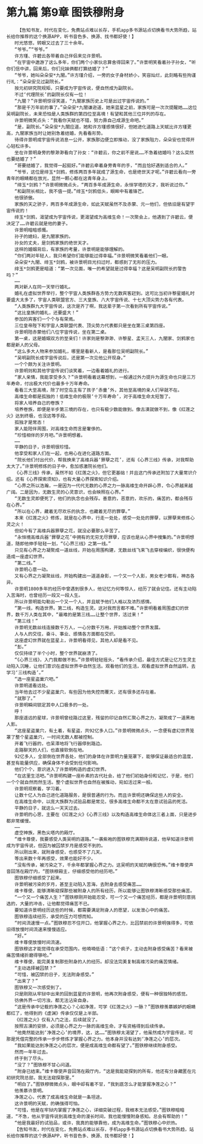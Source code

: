 # 第九篇 第9章 图铁穆附身
        【告知书友，时代在变化，免费站点难以长存，手机app多书源站点切换看书大势所趋，站长给你推荐的这个换源APP，听书音色多、换源、找书都好使！】
       时光悠悠，转眼又过去了三十余年。
       “爷爷。”“爷爷。”
       许方瑾、许碧云各带着自己伴侣来见许景明。
       “在宇宙中遨游了这么多年，你们两个小家伙总算舍得回来了。”许景明笑看着孙子孙女，“听你们信中讲，回来后，你们兄妹俩都打算结婚了？”
       “爷爷，她叫朵朵安*九闇。”许方瑾介绍，一旁的女子身材娇小，笑容灿烂，此刻略有些拘谨行礼：“朵朵安见过副院长。”
       按元初研究院规矩，只要成为宇宙传说，便自然成为副院长。
       不过‘代理院长’的副院长仅有一位！
       “九闇？”许景明惊讶笑道，“九闇家族历史上可是出过宇宙传说的。”
       “那是千万年前的事了。”朵朵安*九闇谦逊道，她来蓝星之前，家族可是一次次提醒她……这位吴明副院长，未来恐怕是人类族群的第四位至高境！有望和其他三位并列的存在。
       许景明微笑点头：“我看你天赋也不错，努力靠自己成源生命吧。”
       “是，副院长。”朵朵安*九闇应道，她和许方瑾感情很好，但她进化道路上天赋比许方瑾更高，九闇家族当时让她别急着结婚，先看看形势。
       待得许景明成宇宙传说消息一公开，家族那边便立即推动，没了家族阻力，朵朵安也觉得开心轻松许多。
       坐在许景明身旁的黎渺渺看向了孙女：“许碧云，你之前不是说……不急着结婚吗？这么突然也要结婚了？”
       “哥要结婚了，我觉得一起挺好。”许碧云牵着身旁青年的手，“而且恰好遇到适合的人。”
       “爷爷，这位是绯玉*剑鸦，修炼两百多年就成了源生命，也是绝世天才呢。”许碧云看向一旁青年的眼睛都在放光，显然一颗心都在这青年身上。
       “绯玉*剑鸦？”许景明微微点头，“两百多年成源生命，永恒学塔的天才，我听说过你。”
       “和副院长相比，我不值一提。”绯玉*剑鸦低头，眼眸中有着锋芒。
       他很骄傲。
       家族的天之骄子，两百多年成源生命，如此天赋虽然不及赤蒙、元一他们，但依旧是有望宇宙传说的！
       绯玉*剑鸦，渴望成为宇宙传说，更渴望成为高维生命！一次聚会上，他遇到了许碧云，便决定了……许碧云就是他的妻子。
       许景明暗暗感慨。
       孙子的媳妇，是九闇家族的。
       孙女的丈夫，是剑鸦家族的绝世天才。
       这样的婚姻背后，有家族的考量，许景明是能够理解的。
       “你们两对年轻人，我只希望你们能够能过得幸福。”许景明微笑看着他们一眼。
       朵朵安*九闇、绯玉*剑鸦，被许景明目光扫过时，都感到了无形的压力。
       绯玉*剑鸦更是暗道：“第一次见面，唯一的希望就是过得幸福？这是吴明副院长的警告吗？”
       ……
       两对新人在同一天举行婚礼。
       婚礼在虚拟世界举行，整个宇宙人类族群各方势力无数宾客赶到。这可比当初许黎星婚礼时要盛大太多了，宇宙人类联盟官方、三大皇族、八大宇宙传说、十七大顶尖势力各有代表。
       “人类族群九大宇宙传说，这次是齐了啊，我这辈子第一次看到所有宇宙传说。”
       “这比皇族的婚礼，还要盛大！”
       参加的宾客们一个个与有荣焉。
       三位皇帝陛下和宇宙人类联盟代表、顶尖势力代表都只是坐在第三桌第四座。
       许景明陪赤蒙他们八位宇宙传说，坐在第二桌。
       第一桌，这是婚姻双方的至亲们！许家则是黎渺渺、许黎星、孟天三人，九闇家、剑鸦家也都是新人的父母。
       “这么多大人物来参加婚礼，哪里是看新人，是看那位吴明副院长。”
       “吴明副院长成宇宙传说后，还是第一次见他公开现身。”
       一个个颇为关注许景明。
       许景明则和其他宇宙传说们谈笑着，一边看着婚礼的进行。
       “家人亲情，我能享受多久？”许景明看着这幕想到，一般通过外力提升为源生命也只是三万年寿命，付出极大代价也最多十万年寿命。
       看看三大至高境，除了时空岛主有了孩子‘赤童’外，其他至高境的亲人们早就不在。
       高维生命都是孤独的！低维生命的极限‘十万年寿命’，对于高维生命太短暂了。
       将家人培养自己的卷族？
       培养卷族，即便是半步第三境的存在，也只有极少数能做到。像古漠就做不到，像《红莲之火》达到终极，也没这等手段。
       孤独才是常态！
       家人能陪伴周围，对高维生命而言是奢侈的。
       “珍惜相伴的岁月吧。”许景明想着。
       ……
       平静的日子，许景明很珍惜。
       他享受和家人们在一起，也用心在进化道路方面。
       “院长他们付出代价，帮我换来了高维兵器‘罪孽之花’，还有《心界三线》传承，对我帮助太大了。”许景明修炼的日子中，愈加感激院长他们。
       《心界三线》传承，虽然不如《红莲之火》，但它更基础！并且这门传承还附加了大量常识介绍。还有《心界探索须知》，也有大量心界探索知识介绍。
       “心界之所以浩瀚，一是因为一代代无数的心界之力一脉高维生命开辟心界，令心界越来越广阔。二是因为，无数生灵的心灵意识，也会映照在心界。”
       “无数生灵即便死了，他们的执念也会残存。善意的，恶意的，欢乐的，痛苦的，都会残存在心界。”
       “所以在心界，藏着无尽欢乐的执念，也藏着无尽的罪孽。”
       本来《红莲之火》修炼，就是在心界中，行走一处处，感受一处处的罪孽，以罪孽来修炼心灵之火！
       但如今有了高维兵器罪孽之花，就没必要那么辛苦了。
       “永恒境高维兵器‘罪孽之花’中拥有的无穷无尽罪孽，应该也是从心界中搜集的。”许景明想道，随即他伸手轻轻一划，“《心界三线》之第一线。”
       只见有心界之力凝聚成一道丝线，开始在周围构建，无数丝线飞来飞去穿梭编织，很快便构造成一座虚幻世界。
       “第二线。”
       许景明心意一动。
       又有心界之力凝聚丝线，开始构建出一道道身影，一个又一个人影，男女老少都有，神态各异。
       许景明1800多年的经历中曾遇到很多人，他记忆力何等惊人，经历了就会记住。还有主动陷入苦海时，也曾经历一段又一段人生。
       所以许景明能勾勒出一个又一个人，并且赋予他们人格以及浓烈感情。
       “第一线，构造世界。第二线，构造生灵。这对我而言都不难。”许景明看着周围虚幻的世界，数千万人类在其中，“最难的是第三线……让整个世界，活过来！”
       “第三线！”
       许景明无数丝线连接数千万人，一心分数千万用，开始推动整个世界发展。
       人与人的交往，奋斗、事业、感情各方面都在交织。
       这座虚幻世界就在蓝星上，许景明看得见，其他人却是看不见。
       “彭。”
       仅仅持续了半个小时，整个世界就崩溃了。
       “《心界三线》，入门我都做不到。”许景明轻轻摇头，“看传承介绍，最佳方式是让亿万生灵主动陷入沉睡，让他们意识在虚拟世界中自然生活。观看他们的生活，观看虚拟世界自然运转。去学习‘三线构造’。”
       “选一座星盗巢穴吧。”
       许景明遥看远处。
       当年他去过不少星盗巢穴，有些因为他失控而覆灭，还有很多还存在着。
       “就那了。”
       许景明瞬间锁定其中人口极多的一处。
       呼！
       那座遥远的星球，许景明曾经路过这里，残留的印记自然汇聚心界之力，凝聚成了一道黑袍人影。
       “这座星盗巢穴，有土着，有星盗，共92亿多人口。”许景明微微点头，一念便有虚幻世界笼罩了整个星盗巢穴，一时间无数人都被控制。
       开着飞行器的，也呆滞地将飞行器停到路边。
       走路聊天的人们，也直接软倒在地。
       92亿多人，全部倒在世界各处，他们的身体在许景明力量笼罩下，能够保证最适合的温度，甚至有能量供应，确保身体不会受到任何影响。
       他们个个，意识进入了许景明构造的虚幻世界。
       “在这里生活吧。”许景明构建一座朴素的古代社会，给了他们初始身份和记忆，于是，他们一个个就自然而然生活。整个虚拟世界也自然在被推动，宛如活过来一般。
       许景明观察着，学习着。
       让数十亿人为自己进化道路服务，是很普通的行为。而且许景明还确保这些人的安全。
       在高维生命中，以庞大族群为试验品都是常见，很多高维生命都不太在意试验品的死活。
       平静的日子，就这么一天天过去。
       许景明的心思，主要在《红莲之火》《心界三线》以及构造高维生命体这三者上面，只是进步都非常缓慢。
       ……
       虚空神族，黑色尖塔内的殿厅。
       “维卡尊使，我要感受人类吴明的道路。”一袭紫袍的图铁穆充满期待说道，他早知道许景明成为宇宙传说，但因为被囚禁岁月是感受不到的。
       所以刚出来，就附身感受，也感受不了几天。
       等出来数十年再感受，效果也能好不少。
       “没有传承，被污染之下，千余年都掌握心界之力。这吴明的天赋的确很恐怖。”维卡尊使声音回荡在殿厅内，“图铁穆殿主，仔细感受他的经历吧。”
       图铁穆仔细感受了起来。
       许景明被污染的岁月，甚至主动陷入苦海，去附身去感受痛苦……
       维卡尊使，能够清晰窥探那些被附身人的所有经历，所以能够让图铁穆清晰感受那些痛苦。
       “一个又一个痛苦人生？”图铁穆刚开始能忍受，可一个又一个痛苦经历，都是许景明刻意挑选的，大量的冲击，让他都觉得痛苦不已。
       要知道许景明经历这些的时候，都需要满足附身人的愿望，以发泄心中的痛苦。
       图铁穆连续经历，承受的压力可想而知。
       “时间流速慢一点。”图铁穆忍不住开口，他掌握心界之力，比囚禁前的许景明强得多，可依旧得放慢时间流速来慢慢适应。
       “好。”
       维卡尊使放慢时间流速。
       图铁穆这才能觉得在承受范围内，他喃喃低语：“这个疯子，主动去附身感受痛苦？看来被痛苦情绪折磨得够呛。”
       维卡尊使，能完美复制那些附身的人的经历。却没法完美复制高维污染的痛苦情绪。
       “主动选择被囚禁？”
       “可惜，被囚禁的日子，无法附身感受。”
       “出来了？”
       图铁穆又一次感受到了。
       只是刚刚从牢狱中出来的回到蓝星的许景明，他再次附身感受，便有一种很独特的感觉。
       彷佛外界一切污浊，都无法沾染自身。
       “这是传承中记载的净莲之心？心如净莲，可学《红莲之火》一脉？”图铁穆羡慕嫉妒的眼睛都红了，他得到的《虚渊》传承仅仅是上半部。
       《红莲之火》仅有入门之法，后续就没了。
       按照古漠的安排，必须是心界之力一脉的高维生命，才有资格得到后续传承。
       “他竟然能达到‘净莲之心’的境界，这，这……”图铁穆太渴望了，他虽然成为宇宙传说，可那是凭借完整的传承一步步修炼才掌握心界之力。他本身并没有达到‘净莲之心’的层次。
       “我如果能达到净莲之心的层次，便是成高维生命都有望了。”图铁穆继续附身感受。
       然而一年年过去。
       终于到了尽头。
       “没了？”图铁穆不甘心问道。
       “附身已结束。”维卡尊使声音回荡在殿厅内，“这是我能窥探到的所有，他还有分身藏匿在元初研究院总部，我无法窥探那里。”
       “明白了。”图铁穆微微点头，眼中却有着不甘，“我到底怎么才能掌握净莲之心？”
       他羡慕许景明。
       净莲之心，代表了成高维生命就是一条坦途。
       这许景明的天赋，的确强得可怕。
       “可惜，他是在牢狱内掌握了净莲之心，详细突破过程，我根本无法感受。”图铁穆暗暗道，“不急，他从宇宙传说到高维生命的漫长时间，我也能慢慢附身感知。总会有帮助的！”
       “他是我最好的试验品，或许，我真的能够靠他，成为高维生命。”图铁穆心中炽热。
       【告知书友，时代在变化，免费站点难以长存，手机app多书源站点切换看书大势所趋，站长给你推荐的这个换源APP，听书音色多、换源、找书都好使！】